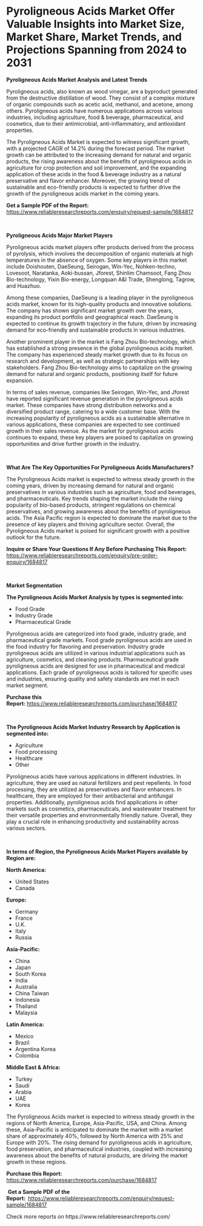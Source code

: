 <p><h1>Pyroligneous Acids Market Offer Valuable Insights into Market Size, Market Share, Market Trends, and Projections Spanning from 2024 to 2031</h1></p><p><strong>Pyroligneous Acids Market Analysis and Latest Trends</strong></p>
<p><p>Pyroligneous acids, also known as wood vinegar, are a byproduct generated from the destructive distillation of wood. They consist of a complex mixture of organic compounds such as acetic acid, methanol, and acetone, among others. Pyroligneous acids have numerous applications across various industries, including agriculture, food & beverage, pharmaceutical, and cosmetics, due to their antimicrobial, anti-inflammatory, and antioxidant properties.</p><p>The Pyroligneous Acids Market is expected to witness significant growth, with a projected CAGR of 14.2% during the forecast period. The market growth can be attributed to the increasing demand for natural and organic products, the rising awareness about the benefits of pyroligneous acids in agriculture for crop protection and soil improvement, and the expanding application of these acids in the food & beverage industry as a natural preservative and flavor enhancer. Moreover, the growing trend of sustainable and eco-friendly products is expected to further drive the growth of the pyroligneous acids market in the coming years.</p></p>
<p><strong>Get a Sample PDF of the Report:&nbsp;</strong> <a href="https://www.reliableresearchreports.com/enquiry/request-sample/1684817">https://www.reliableresearchreports.com/enquiry/request-sample/1684817</a></p>
<p>&nbsp;</p>
<p><strong>Pyroligneous Acids Major Market Players</strong></p>
<p><p>Pyroligneous acids market players offer products derived from the process of pyrolysis, which involves the decomposition of organic materials at high temperatures in the absence of oxygen. Some key players in this market include Doishouten, DaeSeung, Seirogan, Win-Yec, Nohken-techno, Lovesoot, Naratanka, Aoki-bussan, Jforest, Shinlim Chamsoot, Fang Zhou Bio-technology, Yixin Bio-energy, Longquan A&I Trade, Shenglong, Tagrow, and Huazhuo.</p><p>Among these companies, DaeSeung is a leading player in the pyroligneous acids market, known for its high-quality products and innovative solutions. The company has shown significant market growth over the years, expanding its product portfolio and geographical reach. DaeSeung is expected to continue its growth trajectory in the future, driven by increasing demand for eco-friendly and sustainable products in various industries.</p><p>Another prominent player in the market is Fang Zhou Bio-technology, which has established a strong presence in the global pyroligneous acids market. The company has experienced steady market growth due to its focus on research and development, as well as strategic partnerships with key stakeholders. Fang Zhou Bio-technology aims to capitalize on the growing demand for natural and organic products, positioning itself for future expansion.</p><p>In terms of sales revenue, companies like Seirogan, Win-Yec, and Jforest have reported significant revenue generation in the pyroligneous acids market. These companies have strong distribution networks and a diversified product range, catering to a wide customer base. With the increasing popularity of pyroligneous acids as a sustainable alternative in various applications, these companies are expected to see continued growth in their sales revenue. As the market for pyroligneous acids continues to expand, these key players are poised to capitalize on growing opportunities and drive further growth in the industry.</p></p>
<p>&nbsp;</p>
<p><strong>What Are The Key Opportunities For Pyroligneous Acids Manufacturers?</strong></p>
<p><p>The Pyroligneous Acids market is expected to witness steady growth in the coming years, driven by increasing demand for natural and organic preservatives in various industries such as agriculture, food and beverages, and pharmaceuticals. Key trends shaping the market include the rising popularity of bio-based products, stringent regulations on chemical preservatives, and growing awareness about the benefits of pyroligneous acids. The Asia Pacific region is expected to dominate the market due to the presence of key players and thriving agriculture sector. Overall, the Pyroligneous Acids market is poised for significant growth with a positive outlook for the future.</p></p>
<p><strong>Inquire or Share Your Questions If Any Before Purchasing This Report:</strong> <a href="https://www.reliableresearchreports.com/enquiry/pre-order-enquiry/1684817">https://www.reliableresearchreports.com/enquiry/pre-order-enquiry/1684817</a></p>
<p>&nbsp;</p>
<p><strong>Market Segmentation</strong></p>
<p><strong>The Pyroligneous Acids Market Analysis by types is segmented into:</strong></p>
<p><ul><li>Food Grade</li><li>Industry Grade</li><li>Pharmaceutical Grade</li></ul></p>
<p><p>Pyroligneous acids are categorized into food grade, industry grade, and pharmaceutical grade markets. Food grade pyroligneous acids are used in the food industry for flavoring and preservation. Industry grade pyroligneous acids are utilized in various industrial applications such as agriculture, cosmetics, and cleaning products. Pharmaceutical grade pyroligneous acids are designed for use in pharmaceutical and medical applications. Each grade of pyroligneous acids is tailored for specific uses and industries, ensuring quality and safety standards are met in each market segment.</p></p>
<p><strong>Purchase this Report:&nbsp;</strong><a href="https://www.reliableresearchreports.com/purchase/1684817">https://www.reliableresearchreports.com/purchase/1684817</a></p>
<p>&nbsp;</p>
<p><strong>The Pyroligneous Acids Market Industry Research by Application is segmented into:</strong></p>
<p><ul><li>Agriculture</li><li>Food processing</li><li>Healthcare</li><li>Other</li></ul></p>
<p><p>Pyroligneous acids have various applications in different industries. In agriculture, they are used as natural fertilizers and pest repellents. In food processing, they are utilized as preservatives and flavor enhancers. In healthcare, they are employed for their antibacterial and antifungal properties. Additionally, pyroligneous acids find applications in other markets such as cosmetics, pharmaceuticals, and wastewater treatment for their versatile properties and environmentally friendly nature. Overall, they play a crucial role in enhancing productivity and sustainability across various sectors.</p></p>
<p>&nbsp;</p>
<p><strong>In terms of Region, the Pyroligneous Acids Market Players available by Region are:</strong></p>
<p>
    <p> <strong> North America: </strong>
        <ul>
            <li>United States</li>
            <li>Canada</li>
        </ul>
        </p> 
    <p> <strong> Europe: </strong>
        <ul>
            <li>Germany</li>
            <li>France</li>
            <li>U.K.</li>
            <li>Italy</li>
            <li>Russia</li>
        </ul>
        </p> 
    <p> <strong> Asia-Pacific: </strong>
        <ul>
            <li>China</li>
            <li>Japan</li>
            <li>South Korea</li>
            <li>India</li>
            <li>Australia</li>
            <li>China Taiwan</li>
            <li>Indonesia</li>
            <li>Thailand</li>
            <li>Malaysia</li>
        </ul>
        </p> 
    <p> <strong> Latin America: </strong>
        <ul>
            <li>Mexico</li>
            <li>Brazil</li>
            <li>Argentina Korea</li>
            <li>Colombia</li>
        </ul>
        </p> 
    <p> <strong> Middle East & Africa: </strong>
        <ul>
            <li>Turkey</li>
            <li>Saudi</li>
            <li>Arabia</li>
            <li>UAE</li>
            <li>Korea</li>
        </ul>
    </p>
    </p>
<p><p>The Pyroligneous Acids market is expected to witness steady growth in the regions of North America, Europe, Asia-Pacific, USA, and China. Among these, Asia-Pacific is anticipated to dominate the market with a market share of approximately 40%, followed by North America with 25% and Europe with 20%. The rising demand for pyroligneous acids in agriculture, food preservation, and pharmaceutical industries, coupled with increasing awareness about the benefits of natural products, are driving the market growth in these regions.</p></p>
<p><strong>Purchase this Report: </strong><a href="https://www.reliableresearchreports.com/purchase/1684817">https://www.reliableresearchreports.com/purchase/1684817</a></p>
<p>&nbsp;<strong>Get a Sample PDF of the Report:&nbsp;&nbsp;</strong><a href="https://www.reliableresearchreports.com/enquiry/request-sample/1684817">https://www.reliableresearchreports.com/enquiry/request-sample/1684817</a></p>
<p><strong></strong></p>
<p>Check more reports on https://www.reliableresearchreports.com/</p>